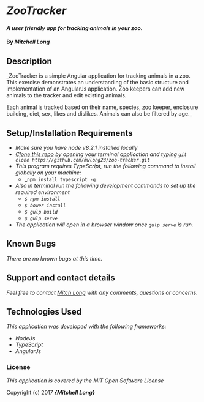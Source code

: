 # _ZooTracker_

#### _A user friendly app for tracking animals in your zoo._

#### By _**Mitchell Long**_

## Description

_ZooTracker is a simple Angular application for tracking animals in a zoo. This exercise demonstrates an understanding of the basic structure and implementation of an AngularJs application. Zoo keepers can add new animals to the tracker and edit existing animals.

Each animal is tracked based on their name, species, zoo keeper, enclosure building, diet, sex, likes and dislikes. Animals can also be filtered by age._

## Setup/Installation Requirements

* _Make sure you have node v8.2.1 installed locally_
* _[Clone this repo](https://github.com/mwlong23/zoo-tracker.git) by opening your terminal application and typing `git clone https://github.com/mwlong23/zoo-tracker.git`_
* _This program requires TypeScript, run the following command to install globally on your machine:_
  * _`npm install typescript -g`
* _Also in terminal run the following development commands to set up the required environment_
  * _`$ npm install`_
  * _`$ bower install`_
  * _`$ gulp build`_
  * _`$ gulp serve`_
* _The application will open in a browser window once `gulp serve` is run._




## Known Bugs

_There are no known bugs at this time._

## Support and contact details

_Feel free to contact [Mitch Long](mailto:meechllada@gmail.com) with any comments, questions or concerns._

## Technologies Used

_This application was developed with the following frameworks:_
  * _NodeJs_
  * _TypeScript_
  * _AngularJs_


### License

*This application is covered by the MIT Open Software License*

Copyright (c) 2017 **_{Mitchell Long}_**
